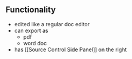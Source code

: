 ## Functionality
- edited like a regular doc editor
- can export as
	- pdf
	- word doc
- has [[Source Control Side Panel]] on the right